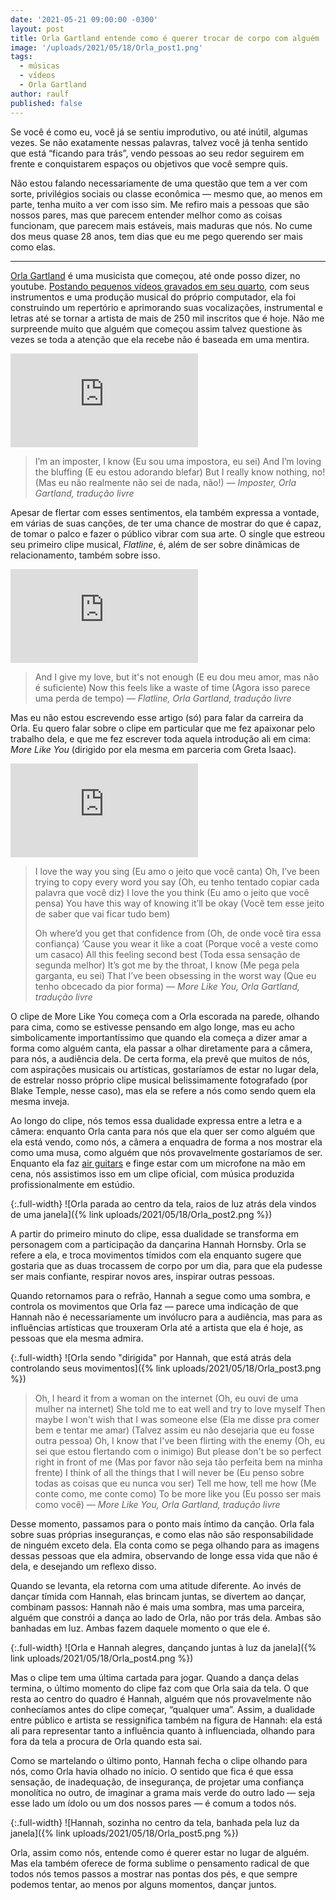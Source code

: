 ```yaml
---
date: '2021-05-21 09:00:00 -0300'
layout: post
title: Orla Gartland entende como é querer trocar de corpo com alguém
image: '/uploads/2021/05/18/Orla_post1.png'
tags:
  - músicas
  - vídeos
  - Orla Gartland
author: raulf
published: false
---
```

Se você é como eu, você já se sentiu improdutivo, ou até inútil, algumas vezes. Se não exatamente nessas palavras, talvez você já tenha sentido que está “ficando para trás”, vendo pessoas ao seu redor seguirem em frente e conquistarem espaços ou objetivos que você sempre quis.

Não estou falando necessariamente de uma questão que tem a ver com sorte, privilégios sociais ou classe econômica — mesmo que, ao menos em parte, tenha muito a ver com isso sim. Me refiro mais a pessoas que são nossos pares, mas que parecem entender melhor como as coisas funcionam, que parecem mais estáveis, mais maduras que nós. No cume dos meus quase 28 anos, tem dias que eu me pego querendo ser mais como elas.

---

[Orla Gartland](https://www.youtube.com/channel/UCePJhYKT0qg7u3oxSw_laXw) é uma musicista que começou, até onde posso dizer, no youtube. [Postando pequenos vídeos gravados em seu quarto](https://www.youtube.com/watch?v=ixeffqixfZQ), com seus instrumentos e uma produção musical do próprio computador, ela foi construindo um repertório e aprimorando suas vocalizações, instrumental e letras até se tornar a artista de mais de 250 mil inscritos que é hoje. Não me surpreende muito que alguém que começou assim talvez questione às vezes se toda a atenção que ela recebe não é baseada em uma mentira.

<iframe class="full-width" src="https://www.youtube-nocookie.com/embed/9zjImimUmdA" title="Orla Gartland — Imposter (Clipe)" frameborder="0" allow="accelerometer; autoplay; clipboard-write; encrypted-media; gyroscope; picture-in-picture" allowfullscreen></iframe>

>I’m an imposter, I know
>(Eu sou uma impostora, eu sei)
>And I’m loving the bluffing
>(E eu estou adorando blefar)
>But I really know nothing, no!
>(Mas eu não realmente não sei de nada, não!)
> <cite>— Imposter, Orla Gartland, tradução livre</cite>

Apesar de flertar com esses sentimentos, ela também expressa a vontade, em várias de suas canções, de ter uma chance de mostrar do que é capaz, de tomar o palco e fazer o público vibrar com sua arte. O single que estreou seu primeiro clipe musical, _Flatline_, é, além de ser sobre dinâmicas de relacionamento, também sobre isso.

<iframe class="full-width" src="https://www.youtube-nocookie.com/embed/FfXHfP9d7OA" title="Orla Gartland — Flatline (Clipe)" frameborder="0" allow="accelerometer; autoplay; clipboard-write; encrypted-media; gyroscope; picture-in-picture" allowfullscreen></iframe>

>And I give my love, but it's not enough
>(E eu dou meu amor, mas não é suficiente)
>Now this feels like a waste of time
>(Agora isso parece uma perda de tempo)
> <cite>— Flatline, Orla Gartland, tradução livre</cite>

Mas eu não estou escrevendo esse artigo (só) para falar da carreira da Orla. Eu quero falar sobre o clipe em particular que me fez apaixonar pelo trabalho dela, e que me fez escrever toda aquela introdução ali em cima: _More Like You_ (dirigido por ela mesma em parceria com Greta Isaac).

<iframe class="full-width" src="https://www.youtube-nocookie.com/embed/rKWJICaKYGY" title="Orla Gartland — More Like You (Clipe)" frameborder="0" allow="accelerometer; autoplay; clipboard-write; encrypted-media; gyroscope; picture-in-picture" allowfullscreen></iframe>

>I love the way you sing
>(Eu amo o jeito que você canta)
>Oh, I’ve been trying to copy every word you say
>(Oh, eu tenho tentado copiar cada palavra que você diz)
>I love the you think
>(Eu amo o jeito que você pensa)
>You have this way of knowing it’ll be okay
>(Você tem esse jeito de saber que vai ficar tudo bem)
>      
>Oh where’d you get that confidence from
>(Oh, de onde você tira essa confiança)
>‘Cause you wear it like a coat
>(Porque você a veste como um casaco)
>All this feeling second best
>(Toda essa sensação de segunda melhor)
>It’s got me by the throat, I know
>(Me pega pela garganta, eu sei)
>That I’ve been obsessing in the worst way
>(Que eu tenho obcecado da pior forma)
> <cite>— More Like You, Orla Gartland, tradução livre</cite>

O clipe de More Like You começa com a Orla escorada na parede, olhando para cima, como se estivesse pensando em algo longe, mas eu acho simbolicamente importantíssimo que quando ela começa a dizer amar a forma como alguém canta, ela passar a olhar diretamente para a câmera, para nós, a audiência dela. De certa forma, ela prevê que muitos de nós, com aspirações musicais ou artísticas, gostaríamos de estar no lugar dela, de estrelar nosso próprio clipe musical belissimamente fotografado (por Blake Temple, nesse caso), mas ela se refere a nós como sendo quem ela mesma inveja.

Ao longo do clipe, nós temos essa dualidade expressa entre a letra e a câmera: enquanto Orla canta para nós que ela quer ser como alguém que ela está vendo, como nós, a câmera a enquadra de forma a nos mostrar ela como uma musa, como alguém que nós provavelmente gostaríamos de ser. Enquanto ela faz [air guitars](https://pt.wikipedia.org/wiki/Air_guitar) e finge estar com um microfone na mão em cena, nós assistimos isso em um clipe oficial, com música produzida profissionalmente em estúdio.

{:.full-width}
![Orla parada ao centro da tela, raios de luz atrás dela vindos de uma janela]({% link uploads/2021/05/18/Orla_post2.png %})

A partir do primeiro minuto do clipe, essa dualidade se transforma em personagem com a participação da dançarina Hannah Hornsby. Orla se refere a ela, e troca movimentos tímidos com ela enquanto sugere que gostaria que as duas trocassem de corpo por um dia, para que ela pudesse ser mais confiante, respirar novos ares, inspirar outras pessoas.

Quando retornamos para o refrão, Hannah a segue como uma sombra, e controla os movimentos que Orla faz — parece uma indicação de que Hannah não é necessariamente um invólucro para a audiência, mas para as influências artísticas que trouxeram Orla até a artista que ela é hoje, as pessoas que ela mesma admira.

{:.full-width}
![Orla sendo "dirigida" por Hannah, que está atrás dela controlando seus movimentos]({% link uploads/2021/05/18/Orla_post3.png %})

>Oh, I heard it from a woman on the internet
>(Oh, eu ouvi de uma mulher na internet)
>She told me to eat well and try to love myself
>Then maybe I won't wish that I was someone else
>(Ela me disse pra comer bem e tentar me amar)
>(Talvez assim eu não desejaria que eu fosse outra pessoa)
>Oh, I know that I've been flirting with the enemy
>(Oh, eu sei que estou flertando com o inimigo)
>But please don't be so perfect right in front of me
>(Mas por favor não seja tão perfeita bem na minha frente)
>I think of all the things that I will never be
>(Eu penso sobre todas as coisas que eu nunca vou ser)
>Tell me how, tell me how
>(Me conte como, me conte como)
>To be more like you
>(Eu posso ser mais como você)
> <cite>— More Like You, Orla Gartland, tradução livre</cite>

Desse momento, passamos para o ponto mais íntimo da canção. Orla fala sobre suas próprias inseguranças, e como elas não são responsabilidade de ninguém exceto dela. Ela conta como se pega olhando para as imagens dessas pessoas que ela admira, observando de longe essa vida que não é dela, e desejando um reflexo disso.

Quando se levanta, ela retorna com uma atitude diferente. Ao invés de dançar tímida com Hannah, elas brincam juntas, se divertem ao dançar, combinam passos: Hannah não é mais uma sombra, mas uma parceira, alguém que constrói a dança ao lado de Orla, não por trás dela. Ambas são banhadas em luz. Ambas fazem daquele momento o que ele é.

{:.full-width}
![Orla e Hannah alegres, dançando juntas à luz da janela]({% link uploads/2021/05/18/Orla_post4.png %})

Mas o clipe tem uma última cartada para jogar. Quando a dança delas termina, o último momento do clipe faz com que Orla saia da tela. O que resta ao centro do quadro é Hannah, alguém que nós provavelmente não conhecíamos antes do clipe começar, “qualquer uma”. Assim, a dualidade entre público e artista se ressignifica também na figura de Hannah: ela está ali para representar tanto a influência quanto à influenciada, olhando para fora da tela a procura de Orla quando esta sai.

Como se martelando o último ponto, Hannah fecha o clipe olhando para nós, como Orla havia olhado no início. O sentido que fica é que essa sensação, de inadequação, de insegurança, de projetar uma confiança monolítica no outro, de imaginar a grama mais verde do outro lado — seja esse lado um ídolo ou um dos nossos pares — é comum a todos nós.

{:.full-width}
![Hannah, sozinha no centro da tela, banhada pela luz da janela]({% link uploads/2021/05/18/Orla_post5.png %})

Orla, assim como nós, entende como é querer estar no lugar de alguém. Mas ela também oferece de forma sublime o pensamento radical de que todos nós temos passos a mostrar nas pontas dos pés, e que sempre podemos tentar, ao menos por alguns momentos, dançar juntos.
